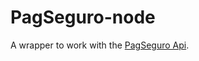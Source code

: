 # PagSeguro-node

A wrapper to work with the [PagSeguro Api](https://dev.pagseguro.uol.com.br/referencia-da-api/api-de-pagamentos-pagseguro).
